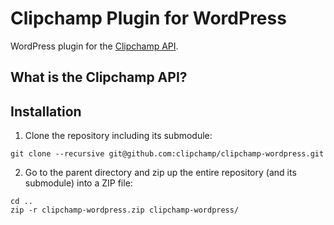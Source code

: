 # Clipchamp Plugin for WordPress
WordPress plugin for the [Clipchamp API](https://clipchamp.com/pricing).

## What is the Clipchamp API? ##

## Installation ##

1. Clone the repository including its submodule:
```
git clone --recursive git@github.com:clipchamp/clipchamp-wordpress.git
```

2. Go to the parent directory and zip up the entire repository (and its submodule) into a ZIP file:
```
cd ..
zip -r clipchamp-wordpress.zip clipchamp-wordpress/
```
